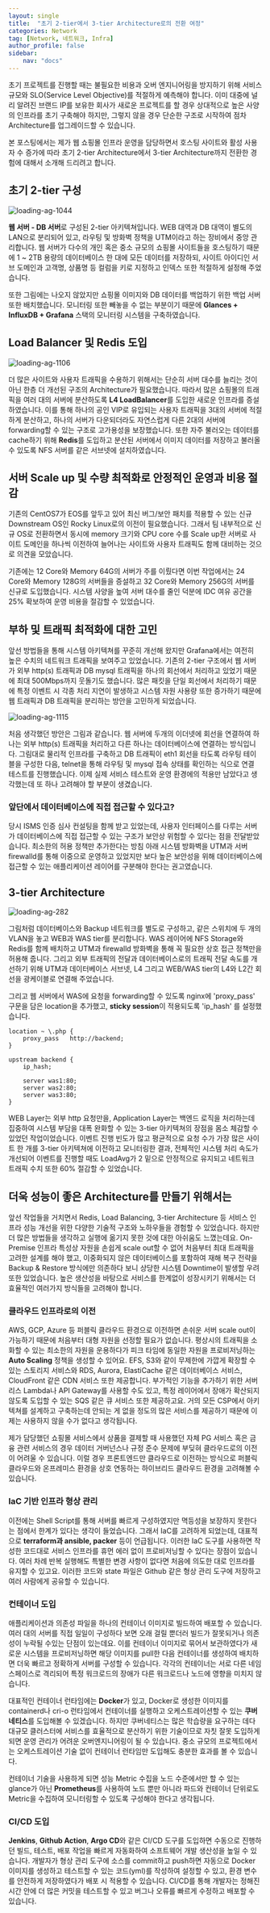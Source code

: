 ```yaml
---
layout: single
title:  "초기 2-tier에서 3-tier Architecture로의 전환 여정"
categories: Network
tag: [Network, 네트워크, Infra]
author_profile: false
sidebar:
    nav: "docs"
---
```


초기 프로젝트를 진행할 때는 불필요한 비용과 오버 엔지니어링을 방지하기 위해 서비스 규모와 SLO(Service Level Objective)를 적절하게 예측해야 합니다. 이미 대중에 널리 알려진 브랜드 IP를 보유한 회사가 새로운 프로젝트를 할 경우 상대적으로 높은 사양의 인프라를 초기 구축해야 하지만, 그렇지 않을 경우 단순한 구조로 시작하여 점차 Architecture를 업그레이드할 수 있습니다.

본 포스팅에서는 제가 웹 쇼핑몰 인프라 운영을 담당하면서 호스팅 사이트와 활성 사용자 수 증가에 따라 초기 2-tier Architecture에서 3-tier Architecture까지 전환한 경험에 대해서 소개해 드리려고 합니다.

## 초기 2-tier 구성

<img title="" src="../../images/2024-12-08-3_tier/633c5717b553affb20c1483cedd85072c245398a.png" alt="loading-ag-1044" data-align="center">

**웹 서버 - DB 서버**로 구성된 2-tier 아키텍쳐입니다. WEB 대역과 DB 대역이 별도의 LAN으로 분리되어 있고, 라우팅 및 방화벽 정책을 UTM이라고 하는 장비에서 중앙 관리합니다. 웹 서버가 다수의 개인 혹은 중소 규모의 쇼핑몰 사이트들을 호스팅하기 때문에 1 ~ 2TB 용량의 데이터베이스 한 대에 모든 데이터를 저장하되, 사이트 아이디인 서브 도메인과 고객명, 상품명 등 컬럼을 키로 지정하고 인덱스 또한 적절하게 설정해 주었습니다. 

또한 그림에는 나오지 않았지만 쇼핑몰 이미지와 DB 데이터를 백업하기 위한 백업 서버 또한 배치했습니다. 모니터링 또한 빼놓을 수 없는 부분이기 때문에 **Glances + InfluxDB + Grafana** 스택의 모니터링 시스템을 구축하였습니다.

## Load Balancer 및 Redis 도입

<img title="" src="../../images/2024-12-08-3_tier/21c9a4e45f4aa7747ff771a1c998d147ed01df48.png" alt="loading-ag-1106" data-align="center">

더 많은 사이트와 사용자 트래픽을 수용하기 위해서는 단순히 서버 대수를 늘리는 것이 아닌 한층 더 개선된 구조의 Architecture가 필요했습니다. 따라서 많은 쇼핑몰의 트래픽을 여러 대의 서버에 분산하도록 **L4 LoadBalancer**를 도입한 새로운 인프라를 증설하였습니다. 이를 통해 하나의 공인 VIP로 유입되는 사용자 트래픽을 3대의 서버에 적절하게 분산하고, 하나의 서버가 다운되더라도 자연스럽게 다른 2대의 서버에 forwarding할 수 있는 구조로 고가용성을 보장했습니다. 또한 자주 불러오는 데이터를 cache하기 위해 **Redis**를 도입하고 분산된 서버에서 이미지 데이터를 저장하고 불러올 수 있도록 NFS 서버를 같은 서브넷에 설치하였습니다.

## 서버 Scale up 및 수량 최적화로 안정적인 운영과 비용 절감

기존의 CentOS7가 EOS를 앞두고 있어 최신 버그/보안 패치를 적용할 수 있는 신규 Downstream OS인 Rocky Linux로의 이전이 필요했습니다. 그래서 팀 내부적으로 신규 OS로 전환하면서 동시에 memory 크기와 CPU core 수를 Scale up한 서버로 사이트 도메인을 하나씩 이전하여 늘어나는 사이트와 사용자 트래픽도 함께 대비하는 것으로 의견을 모았습니다. 

기존에는 12 Core와 Memory 64G의 서버가 주를 이뤘다면 이번 작업에서는 24 Core와 Memory 128G의 서버들을 증설하고 32 Core와 Memory 256G의 서버를 신규로 도입했습니다. 시스템 사양을 높여 서버 대수를 줄인 덕분에 IDC 여유 공간을 25% 확보하여 운영 비용을 절감할 수 있었습니다. 

## 부하 및 트래픽 최적화에 대한 고민

앞선 방법들을 통해 시스템 아키텍쳐를 꾸준히 개선해 왔지만 Grafana에서는 여전히 높은 수치의 네트워크 트래픽을 보여주고 있었습니다. 기존의 2-tier 구조에서 웹 서버가 외부 http(s) 트래픽과 DB mysql 트래픽을 하나의 회선에서 처리하고 있었기 때문에 최대 500Mbps까지 웃돌기도 했습니다. 많은 패킷을 단일 회선에서 처리하기 때문에 특정 이벤트 시 각종 처리 지연이 발생하고 시스템 자원 사용량 또한 증가하기 때문에 웹 트래픽과 DB 트래픽을 분리하는 방안을 고민하게 되었습니다.

<img title="" src="../../images/2024-12-08-3_tier/9d35f9a694ac741192d5e4a219092bbc0c6f463b.png" alt="loading-ag-1115" data-align="center">

처음 생각했던 방안은 그림과 같습니다. 웹 서버에 두개의 이더넷에 회선을 연결하여 하나는 외부 http(s) 트래픽을 처리하고 다른 하나는 데이터베이스에 연결하는 방식입니다. 그림대로 물리적 인프라를 구축하고 DB 트래픽이 eth1 회선을 타도록 라우팅 테이블을 구성한 다음, telnet을 통해 라우팅 및 mysql 접속 상태를 확인하는 식으로 연결 테스트를 진행했습니다. 이제 실제 서비스 테스트와 운영 환경에의 적용만 남았다고 생각했는데 또 하나 고려해야 할 부분이 생겼습니다.

### 앞단에서 데이터베이스에 직접 접근할 수 있다고?

당시 ISMS 인증 심사 컨설팅을 함께 받고 있었는데, 사용자 인터페이스를 다루는 서버가 데이터베이스에 직접 접근할 수 있는 구조가 보안상 위험할 수 있다는 점을 전달받았습니다. 최소한의 허용 정책만 추가한다는 방침 아래 시스템 방화벽을 UTM과 서버 firewalld를 통해 이중으로 운영하고 있었지만 보다 높은 보안성을 위해 데이터베이스에 접근할 수 있는 애플리케이션 레이어를 구분해야 한다는 권고였습니다.

## 3-tier Architecture

![loading-ag-282](../../images/2024-12-08-3_tier/59e14263f81d4ba878deab5739b32ec3a91de753.png)

그림처럼 데이터베이스와 Backup 네트워크를 별도로 구성하고, 같은 스위치에 두 개의 VLAN을 놓고 WEB과 WAS tier를 분리합니다. WAS 레이어에 NFS Storage와 Redis를 함께 배치하고 UTM과 firewalld 방화벽을 통해 꼭 필요한 상호 접근 정책만을 허용해 줍니다. 
그리고 외부 트래픽의 전달과 데이터베이스로의 트래픽 전달 속도를 개선하기 위해 UTM과 데이터베이스 서브넷, L4 그리고 WEB/WAS tier의 L4와 L2간 회선을 광케이블로 연결해 주었습니다.

그리고 웹 서버에서 WAS에 요청을 forwarding할 수 있도록 nginx에 'proxy_pass' 구문을 담은 location을 추가했고, **sticky session**이 적용되도록 'ip_hash' 를 설정했습니다.

```
location ~ \.php {
    proxy_pass   http://backend;
}
```

```
upstream backend {
    ip_hash;

    server was1:80;
    server was2:80;
    server was3:80;
}
```

WEB Layer는 외부 http 요청만을, Application Layer는 백엔드 로직을 처리하는데 집중하여 시스템 부담을 대폭 완화할 수 있는 3-tier 아키텍쳐의 장점을 몸소 체감할 수 있었던 작업이었습니다. 이벤트 진행 빈도가 많고 평균적으로 요청 수가 가장 많은 사이트 한 개를 3-tier 아키텍쳐에 이전하고 모니터링한 결과, 전체적인 시스템 처리 속도가 개선되어 이벤트를 진행할 때도 LoadAvg가 2 밑으로 안정적으로 유지되고 네트워크 트래픽 수치 또한 60% 절감할 수 있었습니다.

## 더욱 성능이 좋은 Architecture를 만들기 위해서는

앞선 작업들을 거치면서 Redis, Load Balancing, 3-tier Architecture 등 서비스 인프라 성능 개선을 위한 다양한 기술적 구조와 노하우들을 경험할 수 있었습니다. 하지만 더 많은 방법들을 생각하고 실행에 옮기지 못한 것에 대한 아쉬움도 느꼈는데요. On-Premise 인프라 특성상 자원을 손쉽게 scale out할 수 없어 처음부터 최대 트래픽을 고려한 설계를 해야 했고, 이중화되지 않은 데이터베이스를 포함하여 재해 복구 전략을 Backup & Restore 방식에만 의존하다 보니 상당한 시스템 Downtime이 발생할 우려 또한 있었습니다. 높은 생산성을 바탕으로 서비스를 한계없이 성장시키기 위해서는 더 효율적인 여러가지 방식들을 고려해야 합니다.

### 클라우드 인프라로의 이전

AWS, GCP, Azure 등 퍼블릭 클라우드 환경으로 이전하면 손쉬운 서버 scale out이 가능하기 때문에 처음부터 대형 자원을 선정할 필요가 없습니다. 평상시의 트래픽을 소화할 수 있는 최소한의 자원을 운용하다가 피크 타임에 동일한 자원을 프로비저닝하는 **Auto Scaling** 정책을 생성할 수 있어요. EFS, S3와 같이 무제한에 가깝게 확장할 수 있는 스토리지 서비스와 RDS, Aurora, ElastiCache 같은 데이터베이스 서비스, CloudFront 같은 CDN 서비스 또한 제공합니다. 부가적인 기능을 추가하기 위한 서버리스 Lambda나 API Gateway를 사용할 수도 있고, 특정 레이어에서 장애가 확산되지 않도록 도입할 수 있는 SQS 같은 큐 서비스 또한 제공하고요. 거의 모든 CSP에서 아키텍쳐를 설계하고 구축하는데 안되는 게 없을 정도의 많은 서비스를 제공하기 때문에 이제는 사용하지 않을 수가 없다고 생각됩니다.

제가 담당했던 쇼핑몰 서비스에서 상품을 결제할 때 사용했던 자체 PG 서비스 혹은 금융 관련 서비스의 경우 데이터 거버넌스나 규정 준수 문제에 부딪혀 클라우드로의 이전이 어려울 수 있습니다. 이럴 경우 프론트엔드만 클라우드로 이전하는 방식으로 퍼블릭 클라우드와 온프레미스 환경을 상호 연동하는 하이브리드 클라우드 환경을 고려해볼 수 있습니다.

### IaC 기반 인프라 형상 관리

이전에는 Shell Script를 통해 서버를 빠르게 구성하였지만 멱등성을 보장하지 못한다는 점에서 한계가 있다는 생각이 들었습니다. 그래서 IaC를 고려하게 되었는데, 대표적으로 **terraform과 ansible, packer** 등이 언급됩니다. 이러한 IaC 도구를 사용하면 작성한 코드대로 서비스 인프라를 휴먼 에러 없이 프로비저닝할 수 있다는 장점이 있습니다. 여러 차례 반복 실행해도 특별한 변경 사항이 없다면 처음에 의도한 대로 인프라를 유지할 수 있고요. 이러한 코드와 state 파일은 Github 같은 형상 관리 도구에 저장하고 여러 사람에게 공유할 수 있습니다.

### 컨테이너 도입

애플리케이션과 의존성 파일을 하나의 컨테이너 이미지로 빌드하여 배포할 수 있습니다. 여러 대의 서버를 직접 일일이 구성하다 보면 오래 걸릴 뿐더러 빌드가 잘못되거나 의존성이 누락될 수있는 단점이 있는데요. 이를 컨테이너 이미지로 묶어서 보관하였다가 새로운 시스템을 프로비저닝하면 해당 이미지를 pull한 다음 컨테이너를 생성하여 배치하면 더욱 빠르고 정확하게 서버를 구성할 수 있습니다. 각각의 컨테이너는 서로 다른 네임스페이스로 격리되어 특정 워크로드의 장애가 다른 워크로드나 노드에 영향을 미치지 않습니다.

대표적인 컨테이너 런타임에는 **Docker**가 있고, Docker로 생성한 이미지를 containerd나 cri-o 런타임에서 컨테이너를 실행하고 오케스트레이션할 수 있는 **쿠버네티스**를 도입해볼 수 있겠습니다. 하지만 쿠버네티스는 많은 학습량을 요구하는 데다 대규모 클러스터에 서비스를 효율적으로 분산하기 위한 기술이므로 자칫 잘못 도입하게 되면 운영 관리가 어려운 오버엔지니어링이 될 수 있습니다. 중소 규모의 프로젝트에서는 오케스트레이션 기술 없이 컨테이너 런타임만 도입해도 충분한 효과를 볼 수 있습니다.

컨테이너 기술을 사용하게 되면 성능 Metric 수집을 노드 수준에서만 할 수 있는 glance가 아닌 **Prometheus**를 사용하여 노드 뿐만 아니라 파드와 컨테이너 단위로도 Metric을 수집하여 모니터링할 수 있도록 구성해야 한다고 생각됩니다.

### CI/CD 도입

**Jenkins**, **Github Action**, **Argo CD**와 같은 CI/CD 도구를 도입하면 수동으로 진행하던 빌드, 테스트, 배포 작업을 빠르게 자동화하여 소프트웨어 개발 생산성을 높일 수 있습니다. 개발자가 형상 관리 도구에 소스를 commit하고 push하면 자동으로 Docker 이미지를 생성하고 테스트할 수 있는 코드(yml)를 작성하여 설정할 수 있고, 환경 변수를 안전하게 저장하였다가 배포 시 적용할 수 있습니다. CI/CD를 통해 개발자는 정해진 시간 안에 더 많은 커밋을 테스트할 수 있고 버그나 오류를 빠르게 수정하고 배포할 수 있습니다.

